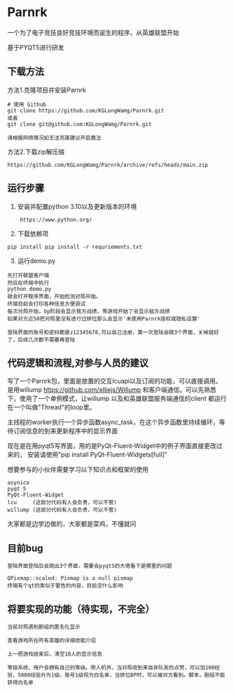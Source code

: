 # Parnrk
一个为了电子竞技良好竞技环境而诞生的程序，从英雄联盟开始

基于PYQT5进行研发

## 下载方法

方法1.克隆项目并安装Parnrk

```
# 使用 Github 
git clone https://github.com/KGLongWamg/Parnrk.git
或者
git clone git@github.com:KGLongWamg/Parnrk.git

请根据网络情况如无法克隆建议开启魔法
```

方法2.下载zip解压缩

```
https://github.com/KGLongWamg/Parnrk/archive/refs/heads/main.zip
```

## 运行步骤
1. 安装并配置python 3.10以及更新版本的环境
```
	https://www.python.org/
```
2. 下载依赖项 
```
pip install pip install -r requriements.txt
```



3. 运行demo.py
```
先打开联盟客户端
然后在终端中执行
python demo.py
就会打开程序界面，开始检测对局开始。
终端目前会打印各种信息方便调试
每次对局开始，bp阶段会显示我方战绩，等游戏开始了会显示敌方战绩
如果对方近50把对局里没有进行过排位那么会显示'未使用Parnrk授权或隐私设置'

登陆界面的账号和密码都是z12345678,可以自己注册，第一次登陆会跳3个界面，关掉就好了，后续几次都不需要再登陆

```

## 代码逻辑和流程,对参与人员的建议
写了一个Parnrk包，里面是放置的交互lcuapi以及订阅的功能，可以直接调用。
是用willump  https://github.com/elliejs/Willump 和客户端通信。可以先熟悉下，使用了一个单例模式，让willump 以及和英雄联盟服务端通信的client 都运行在一个叫做"Thread"的loop里。


主线程的worker执行一个异步函数async_task，在这个异步函数里持续循环，等待订阅信息的到来更新程序中的显示界面

现在是在用pyqt5写界面，用的是PyQt-Fluent-Widget中的例子界面直接更改过来的，
安装请使用"pip install PyQt-Fluent-Widgets[full]" 

想要参与的小伙伴需要学习以下知识点和框架的使用
```
asynico
pyqt 5
PyQt-Fluent-Widget
lcu 	(这部分代码有人会负责，可以不管)
willump	(这部分代码有人会负责，可以不管)
```
大家都是边学边做的，大家都是菜鸡，不懂就问

## 目前bug


```
登陆界面登陆后会跳出3个界面，需要会pyqt5的大佬看下是哪里的问题
```



```
QPixmap::scaled: Pixmap is a null pixmap
终端有个qt的类似于警告的内容，目前没什么影响
```




## 将要实现的功能（待实现，不完全）
```
当前对局遇到剧组的匿名化显示
```

```
查看游戏所在所有英雄的详细技能介绍
```

```
上一把游戏结束后，清空10人的显示信息
```

```
等级系统，用户会拥有自己的等级。除人机外，当对局收到来自非队友的点赞，可以加100经验，5000经验升为1级。账号1级视为白名单，当排位BP时，可以被对方看到。脚本，剧组不能获得白名单
```

